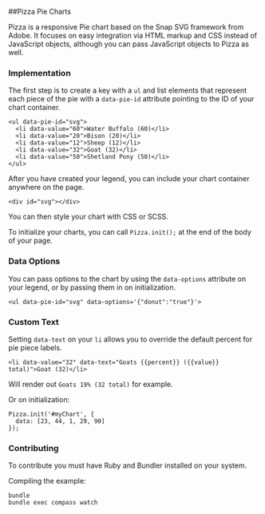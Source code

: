 ##Pizza Pie Charts

Pizza is a responsive Pie chart based on the Snap SVG framework from Adobe. It focuses on easy integration via HTML markup and CSS instead of JavaScript objects, although you can pass JavaScript objects to Pizza as well.

### Implementation

The first step is to create a key with a `ul` and list elements that represent each piece of the pie with a `data-pie-id` attribute pointing to the ID of your chart container.
```
<ul data-pie-id="svg">
  <li data-value="60">Water Buffalo (60)</li>
  <li data-value="20">Bison (20)</li>
  <li data-value="12">Sheep (12)</li>
  <li data-value="32">Goat (32)</li>
  <li data-value="50">Shetland Pony (50)</li>
</ul>
```

After you have created your legend, you can include your chart container anywhere on the page.

```
<div id="svg"></div>
```

You can then style your chart with CSS or SCSS.

To initialize your charts, you can call `Pizza.init();` at the end of the body of your page.

### Data Options

You can pass options to the chart by using the `data-options` attribute on your legend, or by passing them in on initialization.

```
<ul data-pie-id="svg" data-options='{"donut":"true"}'>
```

### Custom Text

Setting `data-text` on your `li` allows you to override the default percent for pie piece labels.

```
<li data-value="32" data-text="Goats {{percent}} ({{value}} total)">Goat (32)</li>
```

Will render out `Goats 19% (32 total)` for example.

Or on initialization:

```
Pizza.init('#myChart', {
  data: [23, 44, 1, 29, 90]
});
```

### Contributing

To contribute you must have Ruby and Bundler installed on your system.

Compiling the example:

```
bundle
bundle exec compass watch
```
